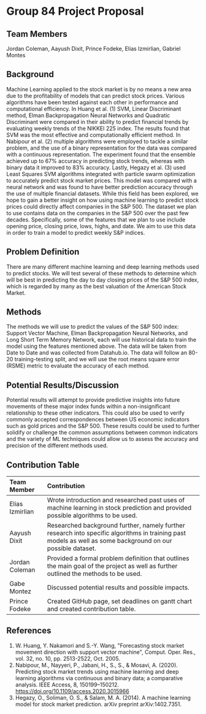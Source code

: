 # **Group 84 Project Proposal**

## **Team Members**
Jordan Coleman, Aayush Dixit, Prince Fodeke, Elias Izmirlian, Gabriel Montes

## **Background**
Machine Learning applied to the stock market is by no means a new area due to the profitability of models that can predict stock prices. Various algorithms have been tested against each other in performance and computational efficiency. In Huang et al. (1) SVM, Linear Discriminant method, Elman Backpropagation Neural Networks and Quadratic Discriminant were compared in their ability to predict financial trends by evaluating weekly trends of the NIKKEI 225 index. The results found that SVM was the most effective and computationally efficient method. In Nabipour et al. (2) multiple algorithms were employed to tackle a similar problem, and the use of a binary representation for the data was compared with a continuous representation. The experiment found that the ensemble achieved up to 67% accuracy in predicting stock trends, whereas with binary data it improved to 83% accuracy. Lastly, Hegazy et al. (3) used Least Squares SVM algorithms integrated with particle swarm optimization to accurately predict stock market prices. This model was compared with a neural network and was found to have better prediction accuracy through the use of multiple financial datasets. While this field has been explored, we hope to gain a better insight on how using machine learning to predict stock prices could directly affect companies in the S&P 500.
The dataset we plan to use contains data on the companies in the S&P 500 over the past few decades. Specifically, some of the features that we plan to use include opening price, closing price, lows, highs, and date. We aim to use this data in order to train a model to predict weekly S&P indices.

## **Problem Definition**
There are many different machine learning and deep learning methods used to predict stocks. We will test several of these methods to determine which will be best in predicting the day to day closing prices of the S&P 500 index, which is regarded by many as the best valuation of the American Stock Market.

## **Methods**
The methods we will use to predict the values of the S&P 500 index: Support Vector Machine, Elman Backpropagation Neural Networks, and Long Short Term Memory Network, each will use historical data to train the model using the features mentioned above. The data will be taken from Date to Date and was collected from Datahub.io. The data will follow an 80-20 training-testing split, and we will use the root means square error (RSME) metric to evaluate the accuracy of each method.

## **Potential Results/Discussion**
Potential results will attempt to provide predictive insights into future movements of these major index funds within a non-insignificant relationship to these other indicators. This could also be used to verify commonly accepted correspondences between US economic indicators such as gold prices and the S&P 500. These results could be used to further solidify or challenge the common assumptions between common indicators and the variety of ML techniques could allow us to assess the accuracy and precision of the different methods used.

## **Contribution Table**
| Team Member      | Contribution  |
| :----------       |   :----------  |         
| Elias Izmirlian      | Wrote introduction and researched past uses of machine learning in stock prediction and provided possible algorithms to be used.|     
| Aayush Dixit  | Researched background further, namely further research into specific algorithms in training past models as well as some background on our possible dataset.|
| Jordan Coleman| Provided a formal problem definition that outlines the main goal of the project as well as further outlined the methods to be used.|
| Gabe Montez  | Discussed potential results and possible impacts.|
| Prince Fodeke  | Created GitHub page, set deadlines on gantt chart and created contribution table.|

## **References**
1. W. Huang, Y. Nakamori and S.-Y. Wang, "Forecasting stock market movement direction with support vector machine", Comput. Oper. Res., vol. 32, no. 10, pp. 2513-2522, Oct. 2005.
2. Nabipour, M., Nayyeri, P., Jabani, H., S., S., & Mosavi, A. (2020). Predicting stock market trends using machine learning and deep learning algorithms via continuous and binary data; a comparative analysis. IEEE Access, 8, 150199–150212. https://doi.org/10.1109/access.2020.3015966 
3. Hegazy, O., Soliman, O. S., & Salam, M. A. (2014). A machine learning model for stock market prediction. arXiv preprint arXiv:1402.7351.












